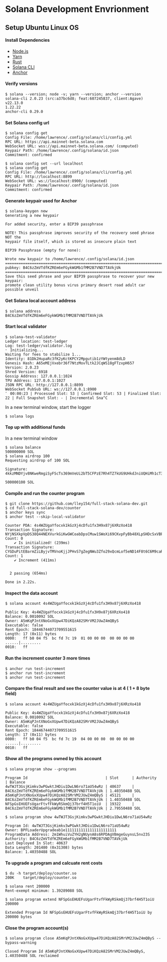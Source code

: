 # Solana Development Envrionment
## Setup Ubuntu Linux OS

#### Install Dependencies
- [Node.js](https://nodejs.org/en/download/)
- [Yarn](https://classic.yarnpkg.com/en/docs/install)
- [Rust](https://www.rust-lang.org/tools/install)
- [Solana CLI](https://github.com/AlmostEfficient/full-stack-solana-dev/blob/main/content/guides/getstarted/setup-local-development.md#3-install-solana-cli)
- [Anchor](https://www.anchor-lang.com/docs/installation)

#### Verify versions
```
$ solana --version; node -v; yarn --version; anchor --version
solana-cli 2.0.23 (src:a37bc6d8; feat:607245837, client:Agave)
v22.13.0
1.22.22
anchor-cli 0.29.0
```

#### Set Solana config url
```
$ solana config get
Config File: /home/lawrence/.config/solana/cli/config.yml
RPC URL: https://api.mainnet-beta.solana.com 
WebSocket URL: wss://api.mainnet-beta.solana.com/ (computed)
Keypair Path: /home/lawrence/.config/solana/id.json 
Commitment: confirmed 

$ solana config set --url localhost
$ solana config get
Config File: /home/lawrence/.config/solana/cli/config.yml
RPC URL: http://localhost:8899 
WebSocket URL: ws://localhost:8900/ (computed)
Keypair Path: /home/lawrence/.config/solana/id.json 
Commitment: confirmed 
```

#### Generate keypair used for Anchor
```
$ solana-keygen new
Generating a new keypair

For added security, enter a BIP39 passphrase

NOTE! This passphrase improves security of the recovery seed phrase NOT the
keypair file itself, which is stored as insecure plain text

BIP39 Passphrase (empty for none): 

Wrote new keypair to /home/lawrence/.config/solana/id.json
===============================================================================
pubkey: B4C6zZmVTdfKZREm6eFGykWGMb1fMM2B7VND7TAVkjUk
===============================================================================
Save this seed phrase and your BIP39 passphrase to recover your new keypair:
promote clean utility bonus virus primary desert road adult car possible unveil
```

#### Get Solana local account address
```
$ solana address
B4C6zZmVTdfKZREm6eFGykWGMb1fMM2B7VND7TAVkjUk
```

#### Start local validator
```
$ solana-test-validator
Ledger location: test-ledger
Log: test-ledger/validator.log
⠂ Initializing...                                                                                                Waiting for fees to stabilize 1...
Identity: 81Dk2HupaRc3fK2yKctKPCY2Mpgutib1zYWtyenm8dLD
Genesis Hash: A65eMEjVxebr36f7NtzMovTLtk2JCqWS18gFTzxpH657
Version: 2.0.23
Shred Version: 6918
Gossip Address: 127.0.0.1:1024
TPU Address: 127.0.0.1:1027
JSON RPC URL: http://127.0.0.1:8899
WebSocket PubSub URL: ws://127.0.0.1:8900
⠁ 00:00:23 | Processed Slot: 53 | Confirmed Slot: 53 | Finalized Slot: 22 | Full Snapshot Slot: - | Incremental Sna^C
```

In a new terminal window, start the logger
```
$ solana logs
```

#### Top up with additional funds
In a new terminal window
```
$ solana balance
500000000 SOL
$ solana airdrop 100
Requesting airdrop of 100 SOL

Signature: 4kkzMNDYjv8NKweRmgiSyFScTs369mVeUi2bT5CFPzE7Rh4TZ7kUG9UHkdJniUQHiMh1cT3kX57XGdJnQnGNQT2S

500000100 SOL
```

#### Compile and run the counter program
```
$ git clone https://github.com/lley154/full-stack-solana-dev.git
$ cd full-stack-solana-dev/counter
$ anchor keys sync
$ anchor test --skip-local-validator

Counter PDA: 4s4WZUgaYfocxk1kGzXj4cDfu1fx3H9x87j6XRzXo418
Transaction Signature: NYjNSXkpVpDS38Q44NEXVurkGiKwGWCoabDpsCMuw1SWoXi69CKvpFyBb48XLpSHDcSxVBPDDSmBgNezT2MMscS
Count: 0
    ✔ Is initialized! (239ms)
Transaction Signature: CYGDuPitEBarmZiLByjvTMVnoKjjJPHvS7gZegNWu3Zfo29xQcmLof5eND14F8t6C6M9caRhLEyQnHMYrqdVQBg
Count: 1
    ✔ Increment (411ms)


  2 passing (654ms)

Done in 2.22s.
```

#### Inspect the data account
```
$ solana account 4s4WZUgaYfocxk1kGzXj4cDfu1fx3H9x87j6XRzXo418

Public Key: 4s4WZUgaYfocxk1kGzXj4cDfu1fx3H9x87j6XRzXo418
Balance: 0.0010092 SOL
Owner: A5mKqPJntXNoGxXUpw47DiKQzA82SMrVM2JUwZ4mQByS
Executable: false
Rent Epoch: 18446744073709551615
Length: 17 (0x11) bytes
0000:   ff b0 04 f5  bc fd 7c 19  01 00 00 00  00 00 00 00   ......|.........
0010:   ff
```

#### Run the increment counter 3 more times
```
$ anchor run test-increment
$ anchor run test-increment
$ anchor run test-increment
```

#### Compare the final result and see the counter value is at 4 ( 1 + 8 byte field)
```
$ solana account 4s4WZUgaYfocxk1kGzXj4cDfu1fx3H9x87j6XRzXo418

Public Key: 4s4WZUgaYfocxk1kGzXj4cDfu1fx3H9x87j6XRzXo418
Balance: 0.0010092 SOL
Owner: A5mKqPJntXNoGxXUpw47DiKQzA82SMrVM2JUwZ4mQByS
Executable: false
Rent Epoch: 18446744073709551615
Length: 17 (0x11) bytes
0000:   ff b0 04 f5  bc fd 7c 19  04 00 00 00  00 00 00 00   ......|.........
0010:   ff  
```

#### Show all the programs owned by this account
```
$ solana program show --programs

Program Id                                   | Slot      | Authority                                    | Balance
4wTWJT3GsjKimkv3wPGwktJHDiu1DwLN6ro71aU54wRz | 40637     | B4C6zZmVTdfKZREm6eFGykWGMb1fMM2B7VND7TAVkjUk | 1.40350488 SOL
A5mKqPJntXNoGxXUpw47DiKQzA82SMrVM2JUwZ4mQByS | 45121     | B4C6zZmVTdfKZREm6eFGykWGMb1fMM2B7VND7TAVkjUk | 1.40350488 SOL
NFSpGsEHUEFsUgarFtvfFkWyRSkmQj37brf4H5T1oiU  | 19322     | B4C6zZmVTdfKZREm6eFGykWGMb1fMM2B7VND7TAVkjUk | 2.79550488 SOL

$ solana program show 4wTWJT3GsjKimkv3wPGwktJHDiu1DwLN6ro71aU54wRz

Program Id: 4wTWJT3GsjKimkv3wPGwktJHDiu1DwLN6ro71aU54wRz
Owner: BPFLoaderUpgradeab1e11111111111111111111111
ProgramData Address: 2m1WhuiVuZYH2gNUynA8s6RPDAgVBmgeGuynsL5nv23S
Authority: B4C6zZmVTdfKZREm6eFGykWGMb1fMM2B7VND7TAVkjUk
Last Deployed In Slot: 40637
Data Length: 201480 (0x31308) bytes
Balance: 1.40350488 SOL
```

#### To upgrade a program and calcuate rent costs
```
$ du -h target/deploy/counter.so 
200K	target/deploy/counter.so

$ solana rent 200000
Rent-exempt minimum: 1.39289088 SOL

$ solana program extend NFSpGsEHUEFsUgarFtvfFkWyRSkmQj37brf4H5T1oiU 200000

Extended Program Id NFSpGsEHUEFsUgarFtvfFkWyRSkmQj37brf4H5T1oiU by 200000 bytes
```

#### Close the program account(s)
```
$ solana program close A5mKqPJntXNoGxXUpw47DiKQzA82SMrVM2JUwZ4mQByS --bypass-warning 

Closed Program Id A5mKqPJntXNoGxXUpw47DiKQzA82SMrVM2JUwZ4mQByS, 1.40350488 SOL reclaimed
```











